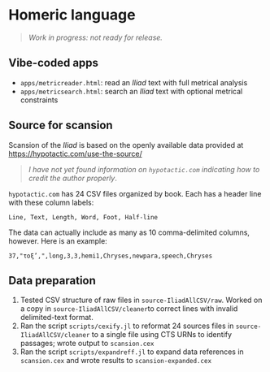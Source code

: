 # Homeric language

> *Work in progress: not ready for release.*



## Vibe-coded apps

- `apps/metricreader.html`: read an *Iliad* text with full metrical analysis
- `apps/metricsearch.html`: search  an *Iliad* text with optional metrical constraints



## Source for scansion

Scansion of the *Iliad* is based on the openly available data provided at https://hypotactic.com/use-the-source/

> *I have not yet found information on `hypotactic.com` indicating how to credit the author properly*.


`hypotactic.com` has 24 CSV files organized by book.  Each has a header line with these column labels:

`Line, Text, Length, Word, Foot, Half-line`

The data can actually include as many as 10 comma-delimited columns, however. Here is an example:

`37,"τοξ’,",long,3,3,hemi1,Chryses,newpara,speech,Chryses`


## Data preparation

1. Tested CSV structure of raw files in `source-IliadAllCSV/raw`. Worked on a copy in `source-IliadAllCSV/cleaner`to correct lines with invalid delimited-text format.
2. Ran the script `scripts/cexify.jl` to reformat 24 sources files in `source-IliadAllCSV/cleaner` to a single file using CTS URNs to identify passages; wrote output to `scansion.cex`  
3. Ran the script `scripts/expandreff.jl` to expand data references in `scansion.cex` and wrote results to `scansion-expanded.cex`